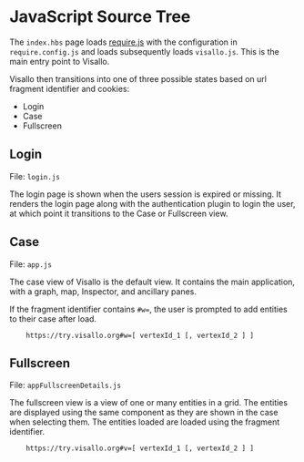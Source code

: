 
# JavaScript Source Tree

The `index.hbs` page loads [require.js](http://requirejs.org) with the configuration in `require.config.js` and loads subsequently loads `visallo.js`. This is the main entry point to Visallo.

Visallo then transitions into one of three possible states based on url fragment identifier and cookies:

* Login
* Case
* Fullscreen

## Login

File: `login.js`

The login page is shown when the users session is expired or missing. It renders the login page along with the authentication plugin to login the user, at which point it transitions to the Case or Fullscreen view.


## Case

File: `app.js`

The case view of Visallo is the default view. It contains the main application, with a graph, map, Inspector, and ancillary panes.

If the fragment identifier contains `#w=`, the user is prompted to add entities to their case after load.

        https://try.visallo.org#w=[ vertexId_1 [, vertexId_2 ] ]

## Fullscreen

File: `appFullscreenDetails.js`

The fullscreen view is a view of one or many entities in a grid. The entities are displayed using the same component as they are shown in the case when selecting them. The entities loaded are loaded using the fragment identifier.

        https://try.visallo.org#v=[ vertexId_1 [, vertexId_2 ] ]
